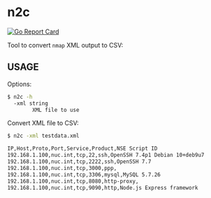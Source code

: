 # n2c

[![Go Report Card](https://goreportcard.com/badge/github.com/gocaio/n2c)](https://goreportcard.com/report/github.com/gocaio/n2c)

Tool to convert `nmap` XML output to CSV:


## USAGE

Options:

```sh
$ n2c -h
  -xml string
    	XML file to use
```

Convert XML file to CSV:

```sh
$ n2c -xml testdata.xml

IP,Host,Proto,Port,Service,Product,NSE Script ID
192.168.1.100,nuc.int,tcp,22,ssh,OpenSSH 7.4p1 Debian 10+deb9u7
192.168.1.100,nuc.int,tcp,2222,ssh,OpenSSH 7.7
192.168.1.100,nuc.int,tcp,3000,ppp,
192.168.1.100,nuc.int,tcp,3306,mysql,MySQL 5.7.26
192.168.1.100,nuc.int,tcp,8080,http-proxy,
192.168.1.100,nuc.int,tcp,9090,http,Node.js Express framework
```